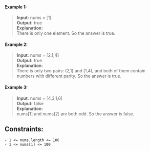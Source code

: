 #### Example 1:

> **Input:** nums = [1]  
> **Output:** true  
> **Explanation:**  
> There is only one element. So the answer is true.

#### Example 2:

> **Input:** nums = [2,1,4]  
> **Output:** true  
> **Explanation:**  
> There is only two pairs: (2,1) and (1,4), and both of them contain numbers with different parity. So the answer is true.

#### Example 3:

> **Input:** nums = [4,3,1,6]  
> **Output:** false  
> **Explanation:**  
> nums[1] and nums[2] are both odd. So the answer is false.

## Constraints:

```
- 1 <= nums.length <= 100
- 1 <= nums[i] <= 100
```
